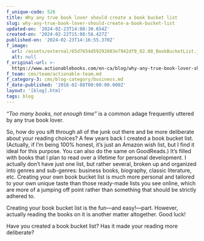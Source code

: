 ```yaml
---
f_unique-code: 526
title: Why any true book lover should create a book bucket list
slug: why-any-true-book-lover-should-create-a-book-bucket-list
updated-on: '2024-02-23T14:08:30.654Z'
created-on: '2024-02-22T15:08:56.427Z'
published-on: '2024-02-23T14:16:55.370Z'
f_image:
  url: /assets/external/65d7654d59292603e7942df8_02.08_BookBucketList.jpeg
  alt: null
f_original-url: >-
  https://www.actionablebooks.com/en-ca/blog/why-any-true-book-lover-should-create-a-book-bucket-list/
f_team: cms/team/actionable-team.md
f_category-3: cms/blog-category/business.md
f_date-published: '2016-02-08T00:00:00.000Z'
layout: '[blog].html'
tags: blog
---
```


_“Too many books, not enough time”_ is a common adage frequently uttered by any true book lover.

So, how do you sift through all of the junk out there and be more deliberate about your reading choices? A few years back I created a book bucket list. (Actually, if I’m being 100% honest, it’s just an Amazon wish list, but I find it ideal for this purpose. You can also do the same on GoodReads.) It’s filled with books that I plan to read over a lifetime for personal development. I actually don’t have just one list, but rather several, broken up and organized into genres and sub-genres: business books, biography, classic literature, etc. Creating your own book bucket list is much more personal and tailored to your own unique taste than those ready-made lists you see online, which are more of a jumping off point rather than something that should be strictly adhered to.

Creating your book bucket list is the fun—and easy!—part. However, actually reading the books on it is another matter altogether. Good luck!

Have you created a book bucket list? Has it made your reading more deliberate?
